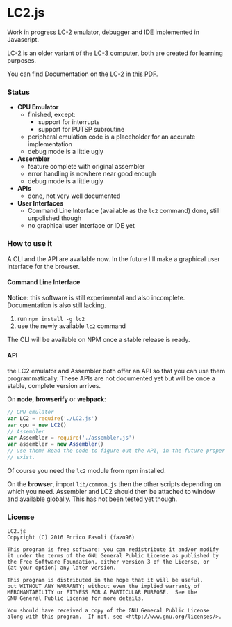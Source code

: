 # LC2.js

Work in progress LC-2 emulator, debugger and IDE implemented in Javascript.

LC-2 is an older variant of the
[LC-3 computer](https://en.wikipedia.org/wiki/LC-3),
both are created for learning purposes.

You can find Documentation on the LC-2 in
[this PDF](https://www.cs.utexas.edu/users/fussell/cs310h/simulator/lc2.pdf).

### Status

- __CPU Emulator__
    - finished, except:
      - support for interrupts
      - support for PUTSP subroutine
    - peripheral emulation code is a placeholder for an accurate implementation
    - debug mode is a little ugly
- __Assembler__
    - feature complete with original assembler
    - error handling is nowhere near good enough
    - debug mode is a little ugly
- __APIs__
    - done, not very well documented
- __User Interfaces__
    - Command Line Interface (available as the `lc2` command) done, still unpolished though
    - no graphical user interface or IDE yet

### How to use it

A CLI and the API are available now. In the future I'll make a graphical user
interface for the browser.

#### Command Line Interface

__Notice__: this software is still experimental and also incomplete.
Documentation is also still lacking.

1. run `npm install -g lc2`
1. use the newly available `lc2` command

The CLI will be available on NPM once a stable release is ready.

#### API

the LC2 emulator and Assembler both offer an API so that you can use them
programmatically. These APIs are not documented yet but will be once a stable,
complete version arrives.

On __node__, __browserify__ or __webpack__:

```javascript
// CPU emulator
var LC2 = require('./LC2.js')
var cpu = new LC2()
// Assembler
var Assembler = require('./assembler.js')
var assembler = new Assembler()
// use them! Read the code to figure out the API, in the future proper docs will
// exist.
```

Of course you need the `lc2` module from npm installed.

On the __browser__, import `lib/common.js` then the other scripts depending on
which you need. Assembler and LC2 should then be attached to window and
available globally. This has not been tested yet though.

### License

    LC2.js
    Copyright (C) 2016 Enrico Fasoli (fazo96)

    This program is free software: you can redistribute it and/or modify
    it under the terms of the GNU General Public License as published by
    the Free Software Foundation, either version 3 of the License, or
    (at your option) any later version.

    This program is distributed in the hope that it will be useful,
    but WITHOUT ANY WARRANTY; without even the implied warranty of
    MERCHANTABILITY or FITNESS FOR A PARTICULAR PURPOSE.  See the
    GNU General Public License for more details.

    You should have received a copy of the GNU General Public License
    along with this program.  If not, see <http://www.gnu.org/licenses/>.
